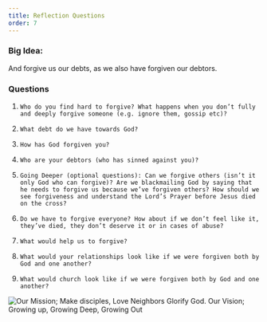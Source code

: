 ```yaml
---
title: Reflection Questions
order: 7
---
```


### Big Idea: 
And forgive us our debts, as we also have forgiven our debtors. 

### Questions
1.     Who do you find hard to forgive? What happens when you don’t fully and deeply forgive someone (e.g. ignore them, gossip etc)? 
2.     What debt do we have towards God? 
3.     How has God forgiven you? 
4.     Who are your debtors (who has sinned against you)? 
5.     Going Deeper (optional questions): Can we forgive others (isn’t it only God who can forgive)? Are we blackmailing God by saying that he needs to forgive us because we’ve forgiven others? How should we see forgiveness and understand the Lord’s Prayer before Jesus died on the cross?
6.     Do we have to forgive everyone? How about if we don’t feel like it, they’ve died, they don’t deserve it or in cases of abuse? 
7.     What would help us to forgive? 
8.     What would your relationships look like if we were forgiven both by God and one another? 
9.     What would church look like if we were forgiven both by God and one another? 


 



![Our Mission; Make disciples, Love Neighbors Glorify God. Our Vision; Growing up, Growing Deep, Growing Out](https://raw.githubusercontent.com/stgeorgeshurstville/bulletin/main/images/upload.JPG)
